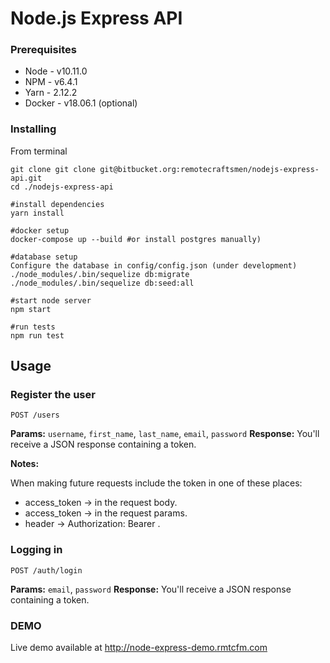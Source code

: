 # Node.js Express API

### Prerequisites

-   Node - v10.11.0
-   NPM - v6.4.1
-   Yarn - 2.12.2
-   Docker - v18.06.1 (optional)

### Installing

From terminal

```
git clone git clone git@bitbucket.org:remotecraftsmen/nodejs-express-api.git
cd ./nodejs-express-api

#install dependencies
yarn install

#docker setup
docker-compose up --build #or install postgres manually)

#database setup
Configure the database in config/config.json (under development)
./node_modules/.bin/sequelize db:migrate
./node_modules/.bin/sequelize db:seed:all

#start node server
npm start

#run tests
npm run test
```

## Usage

### Register the user

`POST /users`

**Params:** `username`, `first_name`, `last_name`, `email`, `password`
**Response:** You'll receive a JSON response containing a token.

**Notes:**

When making future requests include the token in one of these places:

-   access_token -> in the request body.
-   access_token -> in the request params.
-   header -> Authorization: Bearer <token>.

### Logging in

`POST /auth/login`

**Params:** `email`, `password`
**Response:** You'll receive a JSON response containing a token.

### DEMO

Live demo available at http://node-express-demo.rmtcfm.com
